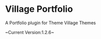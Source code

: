 Village Portfolio
=================

A Portfolio plugin for Theme Village Themes



~Current Version:1.2.6~